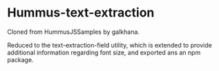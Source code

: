 # Hummus-text-extraction
Cloned from HummusJSSamples by galkhana.

Reduced to the text-extraction-field utility, which is extended to provide additional information regarding font size, and exported ans an npm package. 
